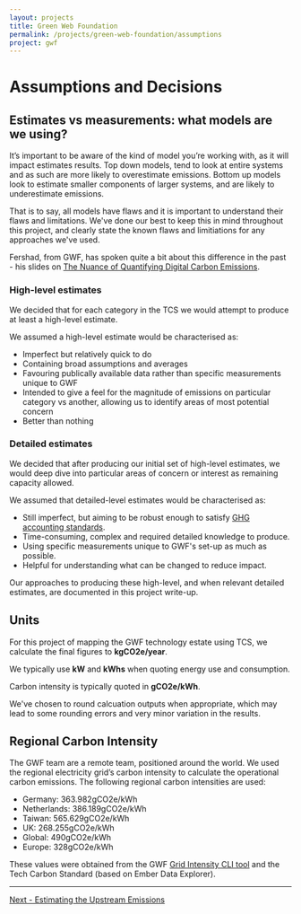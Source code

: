 ```yaml
---
layout: projects
title: Green Web Foundation
permalink: /projects/green-web-foundation/assumptions
project: gwf
---
```


# Assumptions and Decisions

## Estimates vs measurements: what models are we using?

It’s important to be aware of the kind of model you’re working with, as it will impact estimates results. Top down models, tend to look at entire systems and as such are more likely to overestimate emissions. Bottom up models look to estimate smaller components of larger systems, and are likely to underestimate emissions. 

That is to say, all models have flaws and it is important to understand their flaws and limitations. We've done our best to keep this in mind throughout this project, and clearly state the known flaws and limitiations for any approaches we've used.

Fershad, from GWF, has spoken quite a bit about this difference in the past - his slides on [The Nuance of Quantifying Digital Carbon Emissions](https://www.thegreenwebfoundation.org/news/speaking-about-green-it-in-asia-green-io-conference-singapore-and-more/).


### High-level estimates

We decided that for each category in the TCS we would attempt to produce at least a high-level estimate.

We assumed a high-level estimate would be characterised as:

- Imperfect but relatively quick to do
- Containing broad assumptions and averages
- Favouring publically available data rather than specific measurements unique to GWF
- Intended to give a feel for the magnitude of emissions on particular category vs another, allowing us to identify areas of most potential concern
- Better than nothing

### Detailed estimates

We decided that after producing our initial set of high-level estimates, we would deep dive into particular areas of concern or interest as remaining capacity allowed.

We assumed that detailed-level estimates would be characterised as:

- Still imperfect, but aiming to be robust enough to satisfy [GHG accounting standards](https://ghgprotocol.org/sites/default/files/standards/Scope3_Calculation_Guidance_0.pdf).
- Time-consuming, complex and required detailed knowledge to produce.
- Using specific measurements unique to GWF's set-up as much as possible.
- Helpful for understanding what can be changed to reduce impact.

Our approaches to producing these high-level, and when relevant detailed estimates, are documented in this project write-up.


## Units

For this project of mapping the GWF technology estate using TCS, we calculate the final figures to **kgCO2e/year**. 

We typically use **kW** and **kWhs** when quoting energy use and consumption. 

Carbon intensity is typically quoted in **gCO2e/kWh**.

We've chosen to round calcuation outputs when appropriate, which may lead to some rounding errors and very minor variation in the results.

## Regional Carbon Intensity

The GWF team are a remote team, positioned around the world. We used the regional electricity grid’s carbon intensity to calculate the operational carbon emissions. The following regional carbon intensities are used:
- Germany: 363.982gCO2e/kWh
- Netherlands: 386.189gCO2e/kWh
- Taiwan: 565.629gCO2e/kWh
- UK: 268.255gCO2e/kWh
- Global: 490gCO2e/kWh
- Europe: 328gCO2e/kWh

These values were obtained from the GWF [Grid Intensity CLI tool](https://developers.thegreenwebfoundation.org/grid-intensity-cli/overview/) and the Tech Carbon Standard (based on Ember Data Explorer).

---
[Next - Estimating the Upstream Emissions](upstream)
